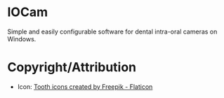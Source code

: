 # IOCam
Simple and easily configurable software for dental intra-oral cameras on Windows.

# Copyright/Attribution

- Icon: <a href="https://www.flaticon.com/free-icons/tooth" title="tooth icons">Tooth icons created by Freepik - Flaticon</a>
